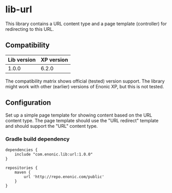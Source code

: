 # lib-url

This library contains a URL content type and a page template (controller) for redirecting to this URL.

## Compatibility

| Lib version        | XP version |
| ------------- | ------------- |
| 1.0.0 | 6.2.0 |

The compatibility matrix shows official (tested) version support. The library might work with other (earlier) versions of Enonic XP, but this is not tested.

## Configuration

Set up a simple page template for showing content based on the URL content type. The page template should use the "URL redirect" template and should support the "URL" content type.

### Gradle build dependency

```
dependencies {
    include "com.enonic.lib:url:1.0.0"
}

repositories {
    maven {
        url 'http://repo.enonic.com/public'
    }
}
```